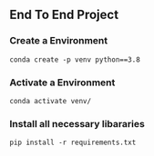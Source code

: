 ## End To End Project
### Create a Environment
```
conda create -p venv python==3.8
```
### Activate a Environment
```
conda activate venv/
```
### Install all necessary libararies
```
pip install -r requirements.txt
```